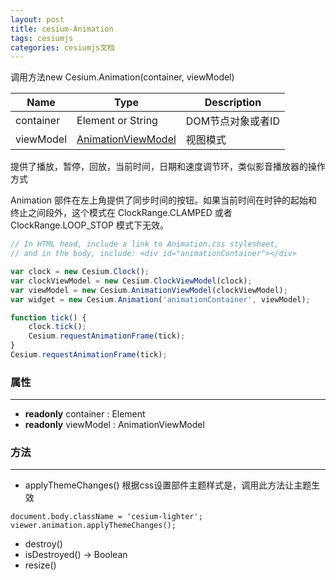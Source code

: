 ```yaml
---
layout: post
title: cesium-Animation
tags: cesiumjs
categories: cesiumjs文档
---
```


调用方法new Cesium.Animation(container, viewModel)

Name	|Type	|Description
---|---|---
container	|Element or String	| DOM节点对象或者ID
viewModel	|[AnimationViewModel]()	| 视图模式

提供了播放，暂停，回放，当前时间，日期和速度调节环，类似影音播放器的操作方式

Animation 部件在左上角提供了同步时间的按钮。如果当前时间在时钟的起始和终止之间段外，这个模式在 ClockRange.CLAMPED 或者 ClockRange.LOOP_STOP 模式下无效。

~~~javascript
// In HTML head, include a link to Animation.css stylesheet,
// and in the body, include: <div id="animationContainer"></div>

var clock = new Cesium.Clock();
var clockViewModel = new Cesium.ClockViewModel(clock);
var viewModel = new Cesium.AnimationViewModel(clockViewModel);
var widget = new Cesium.Animation('animationContainer', viewModel);

function tick() {
    clock.tick();
    Cesium.requestAnimationFrame(tick);
}
Cesium.requestAnimationFrame(tick);
~~~

### 属性
***
+ **readonly** container : Element  
+ **readonly** viewModel : AnimationViewModel  

### 方法
***
+ applyThemeChanges()
根据css设置部件主题样式是，调用此方法让主题生效

~~~
document.body.className = 'cesium-lighter';
viewer.animation.applyThemeChanges();
~~~

+ destroy()
+ isDestroyed() → Boolean
+ resize()